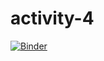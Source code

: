 # activity-4
[![Binder](https://mybinder.org/badge_logo.svg)](https://mybinder.org/v2/gh/lizzyegg/activity-4/activity-4)
